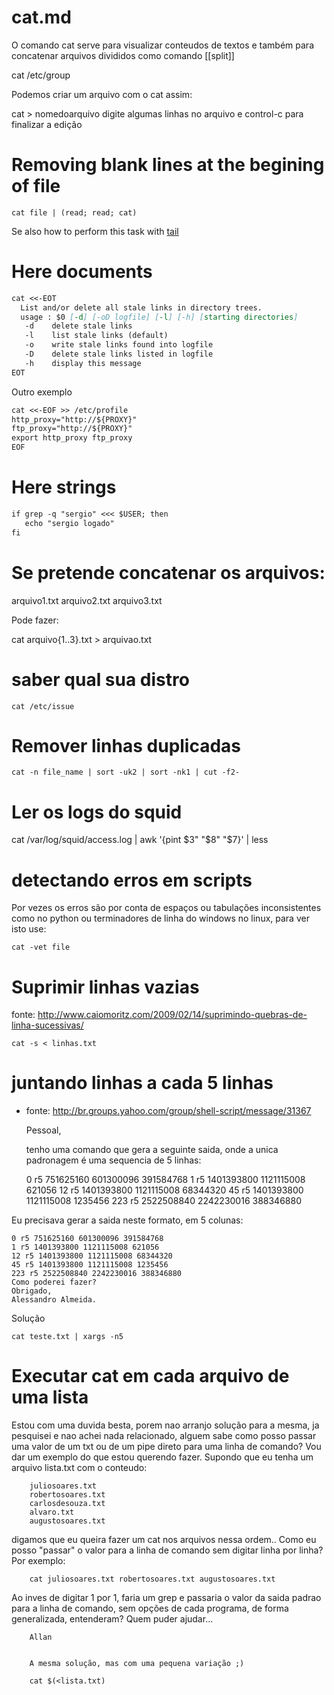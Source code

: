 # cat.md
O comando cat serve para visualizar conteudos de textos e também para
concatenar arquivos divididos como comando [[split]]

  cat /etc/group

Podemos criar um arquivo com o cat assim:

  cat > nomedoarquivo
  digite algumas
  linhas no arquivo e control-c
  para finalizar a edição

# Removing blank lines at the begining of file

    cat file | (read; read; cat)

Se also how to perform this task with [tail](tail.md)

# Here documents

``` markdown
cat <<-EOT
  List and/or delete all stale links in directory trees.
  usage : $0 [-d] [-oD logfile] [-l] [-h] [starting directories]
   -d    delete stale links
   -l    list stale links (default)
   -o    write stale links found into logfile
   -D    delete stale links listed in logfile
   -h    display this message
EOT
```

Outro exemplo

``` markdown
cat <<-EOF >> /etc/profile
http_proxy="http://${PROXY}"
ftp_proxy="http://${PROXY}"
export http_proxy ftp_proxy
EOF
```

# Here strings

``` markdown
if grep -q "sergio" <<< $USER; then
   echo "sergio logado"
fi
```

# Se pretende concatenar os arquivos:

  arquivo1.txt arquivo2.txt arquivo3.txt

Pode fazer:

  cat arquivo{1..3}.txt  > arquivao.txt

# saber qual sua distro

    cat /etc/issue

# Remover linhas duplicadas

    cat -n file_name | sort -uk2 | sort -nk1 | cut -f2-

# Ler os logs do squid

 cat /var/log/squid/access.log | awk '{pint $3" "$8" "$7}' | less

# detectando erros em scripts
Por vezes os erros são por conta de espaços ou tabulações inconsistentes como no python ou terminadores de linha do windows
no linux, para ver isto use:

    cat -vet file

# Suprimir linhas vazias
fonte: http://www.caiomoritz.com/2009/02/14/suprimindo-quebras-de-linha-sucessivas/

    cat -s < linhas.txt

# juntando linhas a cada 5 linhas
* fonte: http://br.groups.yahoo.com/group/shell-script/message/31367

    Pessoal,

    tenho uma comando que gera a seguinte saida, onde a unica padronagem é uma
    sequencia de 5 linhas:

    0
    r5
    751625160
    601300096
    391584768
    1
    r5
    1401393800
    1121115008
    621056
    12
    r5
    1401393800
    1121115008
    68344320
    45
    r5
    1401393800
    1121115008
    1235456
    223
    r5
    2522508840
    2242230016
    388346880

Eu precisava gerar a saida neste formato, em 5 colunas:

    0 r5 751625160 601300096 391584768
    1 r5 1401393800 1121115008 621056
    12 r5 1401393800 1121115008 68344320
    45 r5 1401393800 1121115008 1235456
    223 r5 2522508840 2242230016 388346880
    Como poderei fazer?
    Obrigado,
    Alessandro Almeida.

Solução

    cat teste.txt | xargs -n5

# Executar cat em cada arquivo de uma lista

Estou com uma duvida besta, porem nao arranjo solução para a mesma,
ja pesquisei e nao achei nada relacionado, alguem sabe como posso
passar uma valor de um txt ou de um pipe direto para uma linha de
comando? Vou dar um exemplo do que estou querendo fazer. Supondo
que eu tenha um arquivo lista.txt com o conteudo:

        juliosoares.txt
        robertosoares.txt
        carlosdesouza.txt
        alvaro.txt
        augustosoares.txt

digamos que eu queira fazer um cat nos arquivos nessa ordem..  Como eu
posso "passar" o valor para a linha de comando sem digitar linha por
linha? Por exemplo:

        cat juliosoares.txt robertosoares.txt augustosoares.txt

Ao inves de digitar 1 por 1, faria um grep e passaria o valor da
saida padrao para a linha de comando, sem opções de cada
programa, de forma generalizada, entenderam? Quem puder ajudar...

        Allan


        A mesma solução, mas com uma pequena variação ;)

        cat $(<lista.txt)

